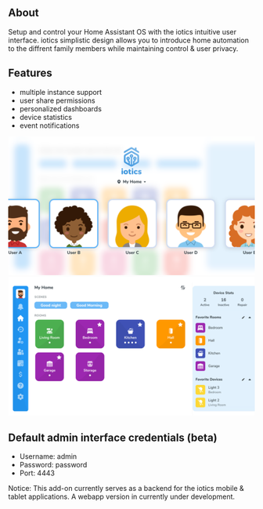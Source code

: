 ## About

Setup and control your Home Assistant OS with the iotics intuitive user interface. iotics simplistic design allows you to introduce home automation to the diffrent family members while maintaining control & user privacy.

## Features

- multiple instance support
- user share permissions
- personalized dashboards
- device statistics
- event notifications

![iotics dashboard](https://github.com/iotics-live/iotics-Controller/blob/master/iotics/Images/screenshot-003.png?raw=true)
![iotics user selection](https://github.com/iotics-live/iotics-Controller/blob/master/iotics/Images/screenshot-001.png?raw=true)

## Default admin interface credentials (beta)
- Username: admin
- Password: password
- Port: 4443

Notice: This add-on currently serves as a backend for the iotics mobile & tablet applications. A webapp version in currently under development.
